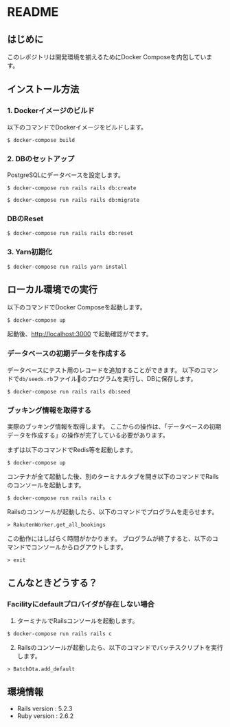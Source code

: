# README

## はじめに

このレポジトリは開発環境を揃えるためにDocker Composeを内包しています。

## インストール方法

### 1. Dockerイメージのビルド

以下のコマンドでDockerイメージをビルドします。
```
$ docker-compose build
```

### 2. DBのセットアップ
PostgreSQLにデータベースを設定します。
```
$ docker-compose run rails rails db:create
```

```
$ docker-compose run rails rails db:migrate
```

### DBのReset
```
$ docker-compose run rails rails db:reset
```


### 3. Yarn初期化

```
$ docker-compose run rails yarn install
```

## ローカル環境での実行

以下のコマンドでDocker Composeを起動します。

```
$ docker-compose up
```

起動後、[http://localhost:3000](http://localhost:3000) で起動確認がでます。

### データベースの初期データを作成する

データベースにテスト用のレコードを追加することができます。
以下のコマンドで`db/seeds.rb`ファイルのプログラムを実行し、DBに保存します。
```
$ docker-compose run rails rails db:seed
```

### ブッキング情報を取得する

実際のブッキング情報を取得します。
ここからの操作は、「データベースの初期データを作成する」の操作が完了している必要があります。

まずは以下のコマンドでRedis等を起動します。
```
$ docker-compose up
```

コンテナが全て起動した後、別のターミナルタブを開き以下のコマンドでRailsのコンソールを起動します。
```
$ docker-compose run rails rails c
```

Railsのコンソールが起動したら、以下のコマンドでプログラムを走らせます。
```
> RakutenWorker.get_all_bookings
```

この動作にはしばらく時間がかかります。
ブログラムが終了すると、以下のコマンドでコンソールからログアウトします。
```
> exit
```

## こんなときどうする？

### Facilityにdefaultプロバイダが存在しない場合

1. ターミナルでRailsコンソールを起動します。
```
$ docker-compose run rails rails c
```

2. Railsのコンソールが起動したら、以下のコマンドでバッチスクリプトを実行します。
```
> BatchOta.add_default
```


## 環境情報
* Rails version : 5.2.3
* Ruby version : 2.6.2


